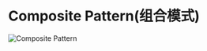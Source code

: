 # Composite Pattern(组合模式)

![Composite Pattern](https://anasshekhamis.com/content/images/2017/10/composite-structure-1.png)
